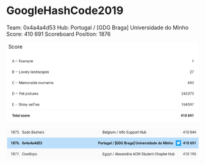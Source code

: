 # GoogleHashCode2019

Team: 0x4a4a4d53
Hub: Portugal / [GDG Braga] Universidade do Minho
Score: 410 691
Scoreboard Position: 1876

![Score](images/score1.png)

![Position](images/score2.png)
